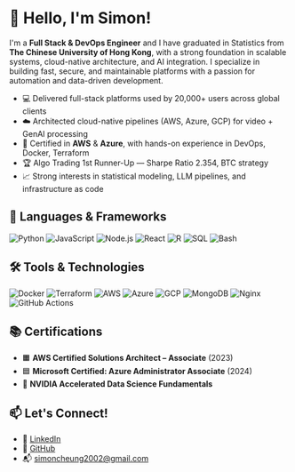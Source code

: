 # 👋 Hello, I'm Simon!

I'm a **Full Stack & DevOps Engineer** and I have graduated in Statistics from **The Chinese University of Hong Kong**, with a strong foundation in scalable systems, cloud-native architecture, and AI integration. I specialize in building fast, secure, and maintainable platforms with a passion for automation and data-driven development.

- 💻 Delivered full-stack platforms used by 20,000+ users across global clients
- ☁️ Architected cloud-native pipelines (AWS, Azure, GCP) for video + GenAI processing
- 🚀 Certified in **AWS** & **Azure**, with hands-on experience in DevOps, Docker, Terraform
- 🏆 Algo Trading 1st Runner-Up — Sharpe Ratio 2.354, BTC strategy
- 📈 Strong interests in statistical modeling, LLM pipelines, and infrastructure as code


## 🧠 Languages & Frameworks

![Python](https://img.shields.io/badge/Python-3776AB?style=for-the-badge&logo=python&logoColor=white)
![JavaScript](https://img.shields.io/badge/JavaScript-F7DF1E?style=for-the-badge&logo=javascript&logoColor=black)
![Node.js](https://img.shields.io/badge/Node.js-43853D?style=for-the-badge&logo=node.js&logoColor=white)
![React](https://img.shields.io/badge/React-20232A?style=for-the-badge&logo=react&logoColor=61DAFB)
![R](https://img.shields.io/badge/R-grey?style=for-the-badge&logo=R&logoColor=blue)
![SQL](https://img.shields.io/badge/SQL-4479A1?style=for-the-badge&logo=mysql&logoColor=white)
![Bash](https://img.shields.io/badge/Bash-121011?style=for-the-badge&logo=gnu-bash&logoColor=white)


## 🛠️ Tools & Technologies

![Docker](https://img.shields.io/badge/Docker-2496ED?style=for-the-badge&logo=docker&logoColor=white)
![Terraform](https://img.shields.io/badge/Terraform-7B42BC?style=for-the-badge&logo=terraform&logoColor=white)
![AWS](https://img.shields.io/badge/AWS-FF9900?style=for-the-badge&logo=amazonaws&logoColor=white)
![Azure](https://img.shields.io/badge/Azure-0089D6?style=for-the-badge&logo=microsoftazure&logoColor=white)
![GCP](https://img.shields.io/badge/GCP-4285F4?style=for-the-badge&logo=googlecloud&logoColor=white)
![MongoDB](https://img.shields.io/badge/MongoDB-4EA94B?style=for-the-badge&logo=mongodb&logoColor=white)
![Nginx](https://img.shields.io/badge/Nginx-269539?style=for-the-badge&logo=nginx&logoColor=white)
![GitHub Actions](https://img.shields.io/badge/GitHub_Actions-2088FF?style=for-the-badge&logo=githubactions&logoColor=white)


## 📚 Certifications

- 🟧 **AWS Certified Solutions Architect – Associate** (2023)
- 🟦 **Microsoft Certified: Azure Administrator Associate** (2024)
- 🧠 **NVIDIA Accelerated Data Science Fundamentals**
  
## 📫 Let's Connect!

- 🔗 [LinkedIn](https://linkedin.com/in/iamtlcs/)
- 💼 [GitHub](https://github.com/iamtlcs)
- 📬 simoncheung2002@gmail.com
